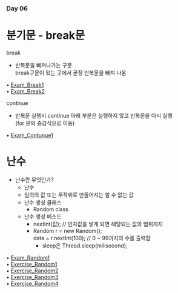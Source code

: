 ### Day 06  

# 분기문 - break문  
  break  
  - 반복문을 빠져나가는 구문  
    break구문이 있는 곳에서 곧장 반복문을 빠져 나옴  
    
• [Exam_Break1](https://github.com/icici0093/KH_Study/blob/main/code/Exam_Break1.java)  
• [Exam_Break2](https://github.com/icici0093/KH_Study/blob/main/code/Exam_Break2.java)  

  continue  
  - 반복문 실행시 continue 아래 부분은 실행하지 않고 반복문을 다시 실행  
    (for 문의 증감식으로 이동)  

• [Exam_Contunue1](https://github.com/icici0093/KH_Study/blob/main/code/Exam_Contunue1.java)  
    
# 난수  
 - 난수란 무엇인가?  
    - 난수  
     - 임의의 값 또는 무작위로 만들어지는 알 수 없는 값  
    - 난수 생성 클래스  
      - Random class  
    - 난수 생성 메소드  
      - nextInt(값); // 인자값을 넣게 되면 해당되는 값의 범위까지  
      - Random r = new Random();  
        data = r.nextInt(100); // 0 ~ 99까지의 수를 출력함  
        - sleep은 Thread.sleep(milisecond);

• [Exam_Random1](https://github.com/icici0093/KH_Study/blob/main/code/Exam_Random1.java)  
• [Exercise_Random1](https://github.com/icici0093/KH_Study/blob/main/code/Exercise_Random1.java)  
• [Exercise_Random2](https://github.com/icici0093/KH_Study/blob/main/code/Exercise_Random2.java)  
• [Exercise_Random3](https://github.com/icici0093/KH_Study/blob/main/code/Exercise_Random3.java)  
• [Exercise_Random4](https://github.com/icici0093/KH_Study/blob/main/code/Exercise_Random4.java)  
